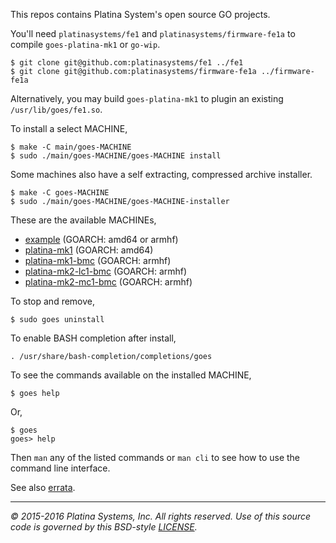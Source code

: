 This repos contains Platina System's open source GO projects.

You'll need `platinasystems/fe1` and `platinasystems/firmware-fe1a` to compile
`goes-platina-mk1` or `go-wip`.

```console
$ git clone git@github.com:platinasystems/fe1 ../fe1
$ git clone git@github.com:platinasystems/firmware-fe1a ../firmware-fe1a
```

Alternatively, you may build `goes-platina-mk1` to plugin an existing
`/usr/lib/goes/fe1.so`.

To install a select MACHINE,

```console
$ make -C main/goes-MACHINE
$ sudo ./main/goes-MACHINE/goes-MACHINE install
```

Some machines also have a self extracting, compressed archive installer.

```console
$ make -C goes-MACHINE
$ sudo ./main/goes-MACHINE/goes-MACHINE-installer
```

These are the available MACHINEs,

- [example] \(GOARCH: amd64 or armhf)
- [platina-mk1] \(GOARCH: amd64)
- [platina-mk1-bmc] \(GOARCH: armhf)
- [platina-mk2-lc1-bmc] \(GOARCH: armhf)
- [platina-mk2-mc1-bmc] \(GOARCH: armhf)

To stop and remove,

```console
$ sudo goes uninstall
```

To enable BASH completion after install,

```console
. /usr/share/bash-completion/completions/goes
```

To see the commands available on the installed MACHINE,

```console
$ goes help
```

Or,

```console
$ goes
goes> help
```

Then `man` any of the listed commands or `man cli` to see how to use the
command line interface.

See also [errata].

---

*&copy; 2015-2016 Platina Systems, Inc. All rights reserved.
Use of this source code is governed by this BSD-style [LICENSE].*

[LICENSE]: LICENSE
[errata]: docs/Errata.md
[example]: main/goes-example/README.md
[platina-mk1]: main/goes-platina-mk1/README.md
[platina-mk1-bmc]: main/goes-platina-mk1-bmc/README.md
[platina-mk2-lc1-bmc]: main/goes-platina-mk2-lc1-bmc/README.md
[platina-mk2-mc1-bmc]: main/goes-platina-mk2-mc1-bmc/README.md
